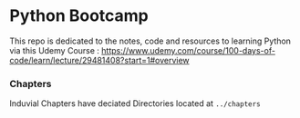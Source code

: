 # Python Bootcamp

This repo is dedicated to the notes, code and resources to learning Python via this Udemy Course : https://www.udemy.com/course/100-days-of-code/learn/lecture/29481408?start=1#overview

### Chapters
Induvial Chapters have deciated Directories located at
```../chapters```
